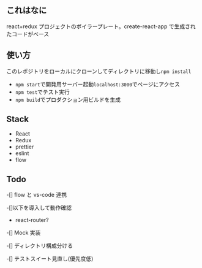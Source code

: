 ## これはなに

react+redux プロジェクトのボイラープレート。create-react-app で生成されたコードがベース

## 使い方

このレポジトリをローカルにクローンしてディレクトリに移動し`npm install`

* `npm start`で開発用サーバー起動`localhost:3000`でページにアクセス
* `npm test`でテスト実行
* `npm build`でプロダクション用ビルドを生成

## Stack

* React
* Redux
* prettier
* eslint
* flow

## Todo

-[] flow と vs-code 連携

-[]以下を導入して動作確認

* react-router?

-[] Mock 実装

-[] ディレクトリ構成分ける

-[] テストスイート見直し(優先度低)
